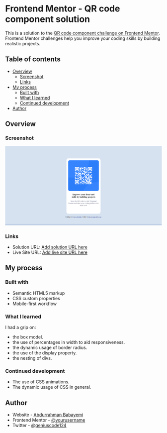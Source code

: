 # Frontend Mentor - QR code component solution

This is a solution to the [QR code component challenge on Frontend Mentor](https://www.frontendmentor.io/challenges/qr-code-component-iux_sIO_H). Frontend Mentor challenges help you improve your coding skills by building realistic projects. 

## Table of contents

- [Overview](#overview)
  - [Screenshot](#screenshot)
  - [Links](#links)
- [My process](#my-process)
  - [Built with](#built-with)
  - [What I learned](#what-i-learned)
  - [Continued development](#continued-development)
- [Author](#author)

## Overview

### Screenshot

![](./images/screenshot.png)

### Links

- Solution URL: [Add solution URL here](https://your-solution-url.com)
- Live Site URL: [Add live site URL here](https://your-live-site-url.com)

## My process

### Built with

- Semantic HTML5 markup
- CSS custom properties
- Mobile-first workflow

### What I learned

I had a grip on:
- the box model.
- the use of percentages in width to aid responsiveness. 
- the dynamic usage of border radius.
- the use of the display property.
- the nesting of divs.

### Continued development

- The use of CSS animations.
- The dynamic usage of CSS in general.

## Author

- Website - [Abdurrahman Babayemi](https://abdurrahman-thegeniuscoder.github.io/cv/)
- Frontend Mentor - [@yourusername](https://www.frontendmentor.io/profile/yourusername)
- Twitter - [@geniuscode124](https://www.twitter.com/@geniuscode124)
